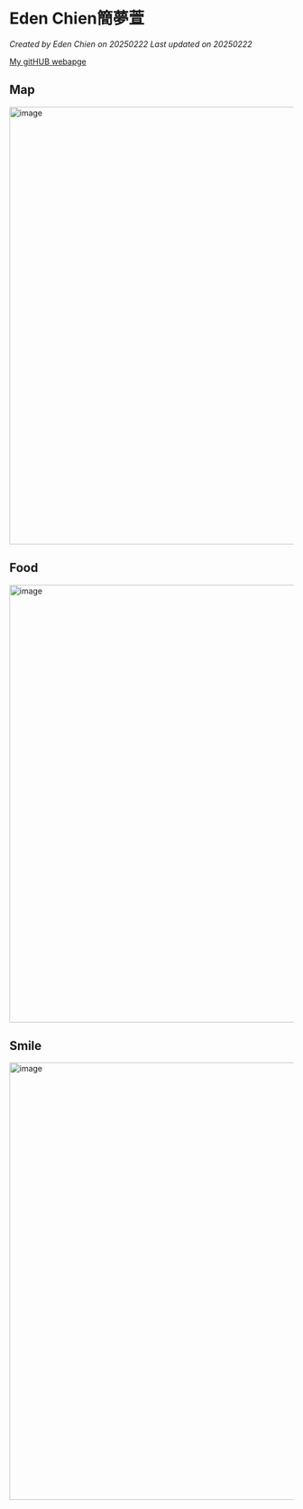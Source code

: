 # Eden Chien簡夢萱

*Created by Eden Chien on 20250222 Last updated on 20250222*

[My gitHUB webapge](EdenCMH.github.io)



## Map
<img width="776" alt="image" src="https://github.com/user-attachments/assets/67f1f81c-bb3b-4249-8170-218cebd3febd" />





## Food
<img width="776" alt="image" src="https://github.com/user-attachments/assets/1da8497b-32e5-4fd4-a3ab-eecb37303345" />



## Smile
<img width="776" alt="image" src="https://github.com/user-attachments/assets/102fb787-c2c6-46e2-9478-de438f6d4476" />


